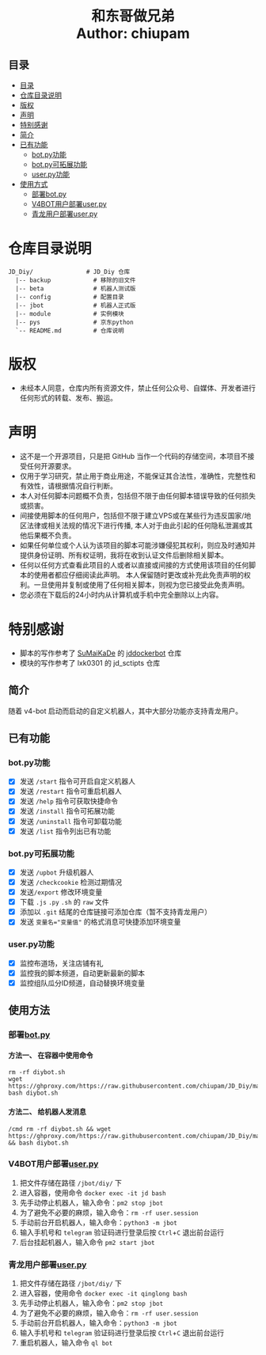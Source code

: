 <h1 align="center">
  和东哥做兄弟
  <br>
  Author: chiupam
</h1>

## 目录
- [目录](#目录)
- [仓库目录说明](#仓库目录说明)
- [版权](#版权)
- [声明](#声明)
- [特别感谢](#特别感谢)
- [简介](#简介)
- [已有功能](#已有功能)
  - [bot.py功能](#botpy功能)
  - [bot.py可拓展功能](#botpy可拓展功能)
  - [user.py功能](#userpy功能)
- [使用方式](#使用方式)
  - [部署bot.py](#部署botpy)
  - [V4BOT用户部署user.py](#v4bot用户部署userpy)
  - [青龙用户部署user.py](#青龙用户部署userpy)
# 仓库目录说明
```
JD_Diy/               # JD_Diy 仓库
  |-- backup            # 移除的旧文件
  |-- beta              # 机器人测试版
  |-- config            # 配置目录
  |-- jbot              # 机器人正式版
  |-- module            # 实例模块
  |-- pys               # 京东python
  `-- README.md         # 仓库说明
```
# 版权
- 未经本人同意，仓库内所有资源文件，禁止任何公众号、自媒体、开发者进行任何形式的转载、发布、搬运。
# 声明
- 这不是一个开源项目，只是把 GitHub 当作一个代码的存储空间，本项目不接受任何开源要求。
- 仅用于学习研究，禁止用于商业用途，不能保证其合法性，准确性，完整性和有效性，请根据情况自行判断。
- 本人对任何脚本问题概不负责，包括但不限于由任何脚本错误导致的任何损失或损害。
- 间接使用脚本的任何用户，包括但不限于建立VPS或在某些行为违反国家/地区法律或相关法规的情况下进行传播, 本人对于由此引起的任何隐私泄漏或其他后果概不负责。
- 如果任何单位或个人认为该项目的脚本可能涉嫌侵犯其权利，则应及时通知并提供身份证明、所有权证明，我将在收到认证文件后删除相关脚本。
- 任何以任何方式查看此项目的人或者以直接或间接的方式使用该项目的任何脚本的使用者都应仔细阅读此声明。 本人保留随时更改或补充此免责声明的权利。一旦使用并复制或使用了任何相关脚本，则视为您已接受此免责声明。
- 您必须在下载后的24小时内从计算机或手机中完全删除以上内容。
# 特别感谢
- 脚本的写作参考了 [SuMaiKaDe](https://github.com/SuMaiKaDe) 的 [jddockerbot](https://github.com/SuMaiKaDe/bot) 仓库
- 模块的写作参考了 lxk0301 的 jd_sctipts 仓库
## 简介
随着 v4-bot 启动而启动的自定义机器人，其中大部分功能亦支持青龙用户。
## 已有功能
### bot.py功能
- [x] 发送 `/start` 指令可开启自定义机器人
- [x] 发送 `/restart` 指令可重启机器人
- [x] 发送 `/help` 指令可获取快捷命令
- [x] 发送 `/install` 指令可拓展功能
- [x] 发送 `/uninstall` 指令可卸载功能
- [x] 发送 `/list` 指令列出已有功能
### bot.py可拓展功能
- [x] 发送 `/upbot` 升级机器人
- [x] 发送 `/checkcookie` 检测过期情况
- [x] 发送`/export` 修改环境变量
- [x] 下载 `.js` `.py` `.sh` 的 `raw` 文件
- [x] 添加以 `.git` 结尾的仓库链接可添加仓库（暂不支持青龙用户）
- [x] 发送 `变量名="变量值"` 的格式消息可快捷添加环境变量
### user.py功能
- [x] 监控布道场，关注店铺有礼
- [x] 监控我的脚本频道，自动更新最新的脚本
- [x] 监控组队瓜分ID频道，自动替换环境变量
## 使用方法
### 部署[bot.py](https://github.com/chiupam/JD_Diy/blob/main/jbot/bot.py)
#### 方法一、 在容器中使用命令
```
rm -rf diybot.sh
wget https://ghproxy.com/https://raw.githubusercontent.com/chiupam/JD_Diy/master/config/diybot.sh
bash diybot.sh
```
#### 方法二、 给机器人发消息
```
/cmd rm -rf diybot.sh && wget https://ghproxy.com/https://raw.githubusercontent.com/chiupam/JD_Diy/master/config/diybot.sh && bash diybot.sh
```
### V4BOT用户部署[user.py](https://github.com/chiupam/JD_Diy/blob/main/jbot/user.py)
1. 把文件存储在路径 `/jbot/diy/` 下
2. 进入容器，使用命令 `docker exec -it jd bash`
3. 先手动停止机器人，输入命令：`pm2 stop jbot`
4. 为了避免不必要的麻烦，输入命令：`rm -rf user.session`
5. 手动前台开启机器人，输入命令：`python3 -m jbot`
6. 输入手机号和 `telegram` 验证码进行登录后按 `Ctrl`+`C` 退出前台运行
7. 后台挂起机器人，输入命令 `pm2 start jbot` 
### 青龙用户部署[user.py](https://github.com/chiupam/JD_Diy/blob/main/jbot/user.py)
1. 把文件存储在路径 `/jbot/diy/` 下
2. 进入容器，使用命令 `docker exec -it qinglong bash`
3. 先手动停止机器人，输入命令：`pm2 stop jbot`
4. 为了避免不必要的麻烦，输入命令：`rm -rf user.session`
5. 手动前台开启机器人，输入命令：`python3 -m jbot`
6. 输入手机号和 `telegram` 验证码进行登录后按 `Ctrl`+`C` 退出前台运行
7. 重启机器人，输入命令 `ql bot`
